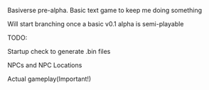 Basiverse pre-alpha. Basic text game to keep me doing something

Will start branching once a basic v0.1 alpha is semi-playable


TODO:

Startup check to generate .bin files

NPCs and NPC Locations

Actual gameplay(Important!)
